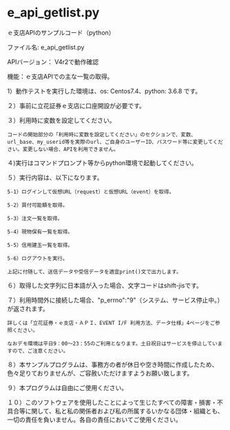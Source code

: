 # e_api_getlist.py
ｅ支店APIのサンプルコード（python）

ファイル名: e_api_getlist.py

APIバージョン： V4r2で動作確認

機能：ｅ支店APIでの主な一覧の取得。

1）動作テストを実行した環境は、os: Centos7.4、python: 3.6.8 です。

２）事前に立花証券ｅ支店に口座開設が必要です。

３）利用時に変数を設定してください。

	コードの開始部分の「利用時に変数を設定してください」のセクションで、変数、url_base、my_userid等を実際のurl、ご自身のユーザーID、パスワード等に変更してください。変更しない場合、APIを利用できません。


４)実行はコマンドプロンプト等からpython環境で起動してください。


５）実行内容は、以下になります。

	5-1）ログインして仮想URL（request）と仮想URL（event）を取得。

	5-2）買付可能額を取得。

	5-3）注文一覧を取得。

	5-4）現物保有一覧を取得。

	5-5）信用建玉一覧を取得。

	5-6）ログアウトを実行。

	上記に付随して、送信データや受信データを適宜print()文で出力します。


６）取得した文字列に日本語が入った場合、文字コードはshift-jisです。

７）利用時間外に接続した場合、"p_errno":"9"（システム、サービス停止中。）が返されます。

	詳しくは「立花証券・ｅ支店・ＡＰＩ、EVENT I/F 利用方法、データ仕様」4ページをご参照ください。

	なおデモ環境は平日9：00～23：55のご利用となります。土日祝日はサービスを停止していますので、ご注意ください。

８）本サンプルプログラムは、事務方の者が休日や空き時間に作成したため、色々足りておりませんが、ご容赦いただけますようお願い致します。

９）本プログラムは自由にご使用ください。

１０）このソフトウェアを使用したことによって生じたすべての障害・損害・不具合等に関して、私と私の関係者および私の所属するいかなる団体・組織とも、一切の責任を負いません。各自の責任においてご使用ください。
